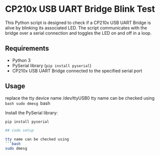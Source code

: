 # CP210x USB UART Bridge Blink Test

This Python script is designed to check if a CP210x USB UART Bridge is alive by blinking its associated LED. The script communicates with the bridge over a serial connection and toggles the LED on and off in a loop.

## Requirements

- Python 3
- PySerial library (`pip install pyserial`)
- CP210x USB UART Bridge connected to the specified serial port

## Usage

 replace the tty device name /dev/ttyUSB0
   tty name can be checked using ```bash sudo dmesg ```bash

 Install the PySerial library:

   ```bash
   pip install pyserial

## code setup

tty name can be checked using
```bash
sudo dmesg 
